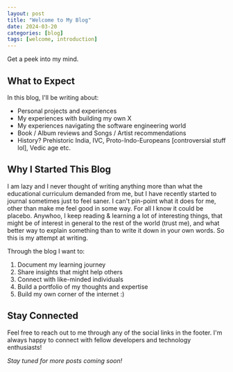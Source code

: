 ```yaml
---
layout: post
title: "Welcome to My Blog"
date: 2024-03-20
categories: [blog]
tags: [welcome, introduction]
---
```


Get a peek into my mind. 

## What to Expect

In this blog, I'll be writing about:

- Personal projects and experiences
- My experiences with building my own X 
- My experiences navigating the software engineering world
- Book / Album reviews and Songs / Artist recommendations
- History? Prehistoric India, IVC, Proto-Indo-Europeans [controversial stuff lol], Vedic age etc. 

## Why I Started This Blog

I am lazy and I never thought of writing anything more than what the educational curriculum 
demanded from me, but I have recently started to journal sometimes just to feel saner. 
I can't pin-point what it does for me, other than make me feel good in some way.
For all I know it could be placebo. Anywhoo, I keep reading & learning a 
lot of interesting things, that might be of interest in general to the
rest of the world (trust me), and what better way to explain something 
than to write it down in your own words. So this is my attempt at writing. 

Through the blog I want to: 

1. Document my learning journey
2. Share insights that might help others
3. Connect with like-minded individuals
4. Build a portfolio of my thoughts and expertise
5. Build my own corner of the internet :)

## Stay Connected

Feel free to reach out to me through any of the social links in the footer. I'm always happy to connect with fellow developers and technology enthusiasts!

*Stay tuned for more posts coming soon!* 